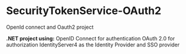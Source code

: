 # SecurityTokenService-OAuth2
OpenId connect and Oauth2 project

**.NET project using:**
OpenID Connect for authentication
OAuth 2.0 for authorization
IdentityServer4 as the Identity Provider and SSO provider
